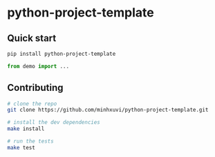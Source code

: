# python-project-template

## Quick start

```bash
pip install python-project-template
```

```python
from demo import ...
```

## Contributing

```bash
# clone the repo
git clone https://github.com/minhxuvi/python-project-template.git

# install the dev dependencies
make install

# run the tests
make test
```
